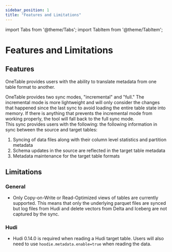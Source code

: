 ```yaml
---
sidebar_position: 1
title: "Features and Limitations"
---
```


import Tabs from '@theme/Tabs';
import TabItem from '@theme/TabItem';

# Features and Limitations
## Features
OneTable provides users with the ability to translate metadata from one table format to another.  

OneTable provides two sync modes, "incremental" and "full." The incremental mode is more lightweight and will only consider the changes that happened since the last sync to avoid loading the entire table state into memory. If there is anything that prevents the incremental mode from working properly, the tool will fall back to the full sync mode.   
This sync provides users with the following: the following information in sync between the source and target tables:  
1. Syncing of data files along with their column level statistics and partition metadata 
2. Schema updates in the source are reflected in the target table metadata
3. Metadata maintenance for the target table formats

## Limitations
### General
- Only Copy-on-Write or Read-Optimized views of tables are currently supported. This means that only the underlying parquet files are synced but log files from Hudi and delete vectors from Delta and Iceberg are not captured by the sync.

### Hudi
- Hudi 0.14.0 is required when reading a Hudi target table. Users will also need to use `hoodie.metadata.enable=true` when reading the data.
